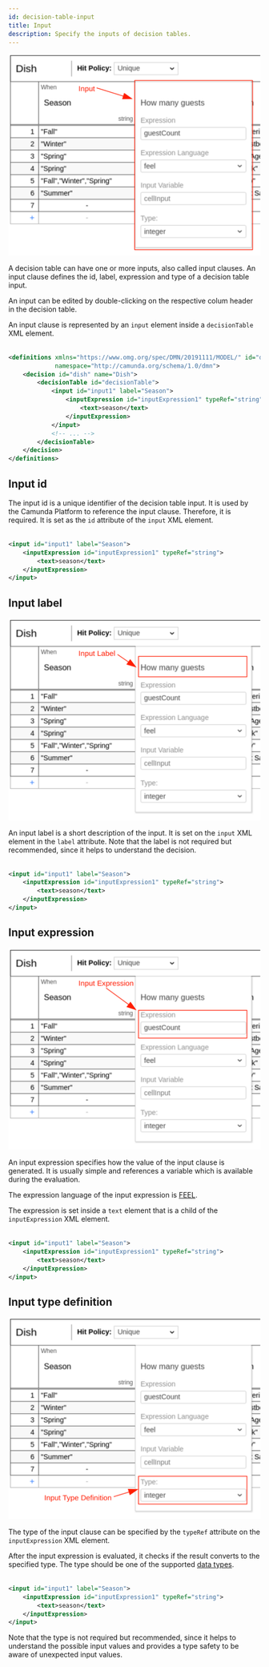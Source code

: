 ```yaml
---
id: decision-table-input
title: Input
description: Specify the inputs of decision tables.
---
```


![Input](assets/decision-table/input.png)

A decision table can have one or more inputs, also called input clauses. An input clause defines the id, label,
expression and type of a decision table input.

An input can be edited by double-clicking on the respective colum header in the decision table.

An input clause is represented by an `input` element inside a `decisionTable`
XML element.

```xml

<definitions xmlns="https://www.omg.org/spec/DMN/20191111/MODEL/" id="definitions" name="definitions"
             namespace="http://camunda.org/schema/1.0/dmn">
    <decision id="dish" name="Dish">
        <decisionTable id="decisionTable">
            <input id="input1" label="Season">
                <inputExpression id="inputExpression1" typeRef="string">
                    <text>season</text>
                </inputExpression>
            </input>
            <!-- ... -->
        </decisionTable>
    </decision>
</definitions>
```

## Input id

The input id is a unique identifier of the decision table input. It is used by the Camunda Platform to reference the
input clause. Therefore, it is required. It is set as the `id` attribute of the `input` XML element.

```xml

<input id="input1" label="Season">
    <inputExpression id="inputExpression1" typeRef="string">
        <text>season</text>
    </inputExpression>
</input>
```

## Input label

![Input Label](assets/decision-table/input-label.png)

An input label is a short description of the input. It is set on the `input`
XML element in the `label` attribute. Note that the label is not required but recommended, since it helps to understand
the decision.

```xml

<input id="input1" label="Season">
    <inputExpression id="inputExpression1" typeRef="string">
        <text>season</text>
    </inputExpression>
</input>
```

## Input expression

![Input Expression](assets/decision-table/input-expression.png)

An input expression specifies how the value of the input clause is generated. It is usually simple and references a
variable which is available during the evaluation.

The expression language of the input expression
is [FEEL](/reference/feel/language-guide/feel-expressions-introduction.md).

The expression is set inside a `text` element that is a child of the
`inputExpression` XML element.

```xml

<input id="input1" label="Season">
    <inputExpression id="inputExpression1" typeRef="string">
        <text>season</text>
    </inputExpression>
</input>
```

## Input type definition

![Input Type Definition](assets/decision-table/input-type-definition.png)

The type of the input clause can be specified by the `typeRef` attribute on the
`inputExpression` XML element.

After the input expression is evaluated, it checks if the result converts to the specified type. The type should be one
of the supported [data types](dmn-data-types.md).

```xml

<input id="input1" label="Season">
    <inputExpression id="inputExpression1" typeRef="string">
        <text>season</text>
    </inputExpression>
</input>
```

Note that the type is not required but recommended, since it helps to understand the possible input values and provides
a type safety to be aware of unexpected input values.
